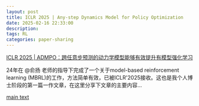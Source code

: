 ```yaml
---
layout: post
title: ICLR 2025 | Any-step Dynamics Model for Policy Optimization
date: 2025-02-16 22:33:00
description: 
tags: RL
categories: paper-sharing
---
```


[ICLR 2025 | ADMPO：跨任意步预测的动力学模型能够有效提升有模型强化学习](https://zhuanlan.zhihu.com/p/23899000670)

24年在 @俞扬 老师的指导下完成了一个关于model-based reinforcement learning (MBRL)的工作，方法简单有效，已被ICLR'2025接收。这也是我个人博士阶段的第一篇一作文章，在这里分享下文章的主要内容...

[main text](https://zhuanlan.zhihu.com/p/23899000670)
